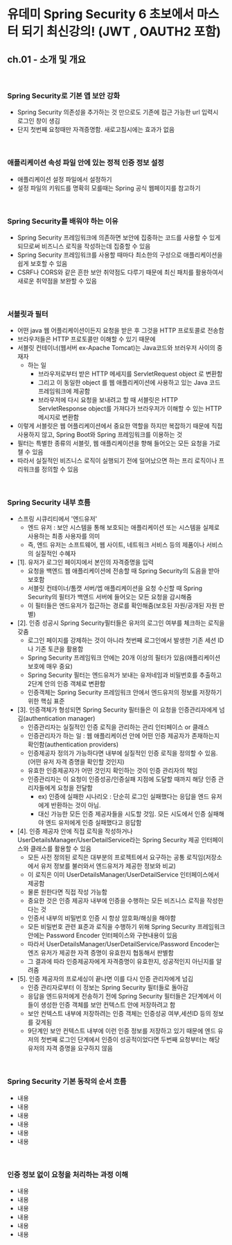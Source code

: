 # 유데미 Spring Security 6 초보에서 마스터 되기 최신강의! (JWT , OAUTH2 포함)
## ch.01 - 소개 및 개요

<br>

### Spring Security로 기본 앱 보안 강화
* Spring Security 의존성을 추가하는 것 만으로도 기존에 접근 가능한 url 입력시 로그인 창이 생김
* 단지 첫번째 요청때만 자격증명함. 새로고침시에는 효과가 없음

<br>

### 애플리케이션 속성 파일 안에 있는 정적 인증 정보 설정
* 애플리케이션 설정 파일에서 설정하기
* 설정 파일의 키워드를 명확히 모를때는 Spring 공식 웹페이지를 참고하기


<br>


### Spring Security를 배워야 하는 이유
* Spring Security 프레임워크에 의존하면 보안에 집중하는 코드를 사용할 수 있게 되므로써 비즈니스 로직을 작성하는데 집중할 수 있음
* Spring Security 프레임워크를 사용할 때마다 최소한의 구성으로 애플리케이션을 쉽게 보호할 수 있음
* CSRF나 CORS와 같은 흔한 보안 취약점도 다루기 때문에 최신 패치를 활용하여서 새로운 취약점을 보완할 수 있음

<br>


### 서블릿과 필터
* 어떤 java 웹 어플리케이션이든지 요청을 받은 후 그것을 HTTP 프로토콜로 전송함
* 브라우저들은 HTTP 프로토콜만 이해할 수 있기 때문에
* 서블릿 컨테이너(웹서버 ex-Apache Tomcat)는 Java코드와 브러우저 사이의 중재자
  * 하는 일
    * 브라우저로부터 받은 HTTP 메세지를 ServletRequest object 로 변환함
    * 그리고 이 동일한 object 를 웹 애플리케이션에 사용하고 있는 Java 코드 프레임워크에 제공함
    * 브라우저에 다시 요청을 보내려고 할 때 서블릿은 HTTP ServletResponse object를 가져다가 브라우저가 이해할 수 있는 HTTP 메시지로 변환함
* 이렇게 서블릿은 웹 어플리케이션에서 중요한 역할을 하지만 복잡하기 때문에 직접 사용하지 않고, Spring Boot와 Spring 프레임워크를 이용하는 것
* 필터는 특별한 종류의 서블릿, 웹 애플리케이션을 향해 들어오는 모든 요청을 가로챌 수 있음
* 따라서 실질적인 비즈니스 로직이 실행되기 전에 일어났으면 하는 프리 로직이나 프리워크를 정의할 수 있음

<br>


### Spring Security 내부 흐름
* 스프링 시큐리티에서 '엔드유저'
  * 엔드 유저 : 보안 시스템을 통해 보호되는 애플리케이션 또는 시스템을 실제로 사용하는 최종 사용자를 의미
  * 즉, 엔드 유저는 소프트웨어, 웹 사이트, 네트워크 서비스 등의 제품이나 서비스의 실질적인 수혜자
* [1]. 유저가 로그인 페이지에서 본인의 자격증명을 입력
  * 요청을 백엔드 웹 애플리케이션에 전송할 때 Spring Security의 도음을 받아 보호함
  * 서블릿 컨테이너/톰캣 서버/엡 애플리케이션을 요청 수신할 때 Spring Security의 필터가 백엔드 서버에 들어오는 모든 요청을 감시해줌
  * 이 필터들은 엔드유저가 접근하는 경로를 확인해줌(보호된 자원/공개된 자원 판별)
* [2]. 인증 성공시 Spring Security필터들은 유저의 로그인 여부를 체크하는 로직을 갖춤
  * 로그인 페이지를 강제하는 것이 아니라 첫번째 로그인에서 발생한 기존 세션 ID나 기존 토큰을 활용함
  * Spring Security 프레임워크 안에는 20개 이상의 필터가 있음(애플리케이션 보호에 매우 중요)
  * Spring Security 필터는 엔드유저가 보내는 유저네임과 비밀번호를 추출하고 2단계 안의 인증 객체로 변환함
  * 인증객체는 Spring Security 프레임워크 안에서 엔드유저의 정보를 저장하기 위한 핵심 표준
* [3]. 인증객체가 형성되면 Spring Security 필터들은 이 요청을 인증관리자에게 넘김(authentication manager)
  * 인증관리자는 실질적인 인증 로직을 관리하는 관리 인터페이스 or 클래스
  * 인증관리자가 하는 일 : 웹 애플리케이션 안에 어떤 인증 제공자가 존재하는지 확인함(authentication providers)
  * 인증제공자 정의가 가능하다면 내부에 실질적인 인증 로직을 정의할 수 있음. (어떤 유저 자격 증명을 확인할 것인지)
  * 유효한 인증제공자가 어떤 것인지 확인하는 것이 인증 관리자의 책임
  * 인증관리자는 이 요청이 인증성공/인증실패 지점에 도달할 때까지 해당 인증 관리자들에게 요청을 전달함
    * ex) 인증에 실패한 시나리오 : 단순히 로그인 실패했다는 응답을 엔드 유저에게 반환하는 것이 아님.
    * 대신 가능한 모든 인증 제공자들을 시도할 것임. 모든 시도에서 인증 실패해야 엔드 유저에게 인증 실패했다고 응답함
* [4]. 인증 제공자 안에 직접 로직을 작성하거나 UserDetailsManager/UserDetailService라는 Spring Security 제공 인터페이스와 클래스를 활용할 수 있음
  * 모든 사전 정의된 로직은 대부분의 프로젝트에서 요구하는 공통 로직임(저장소에서 유저 정보를 불러와서 엔드유저가 제공한 정보와 비교)
  * 이 로직은 이미 UserDetailsManager/UserDetailService 인터페이스에서 제공함
  * 물론 원한다면 직접 작성 가능함
  * 중요한 것은 인증 제공자 내부에 인증을 수행하는 모든 비즈니스 로직을 작성한다는 것
  * 인증서 내부의 비밀번호 인증 시 항상 암호화/해싱을 해야함
  * 모든 비밀번호 관련 표준과 로직을 수행하기 위해 Spring Security 프레임워크 안에는 Password Encoder 인터페이스와 구현내용이 있음
  * 따라서 UserDetailsManager/UserDetailService/Password Encoder는 엔즈 유저가 제공한 자격 증명이 유효한지 협동해서 판별함
  * 그 결과에 따라 인증제공자에게 자격증명이 유효한지, 성공적인지 아닌지를 알려줌
* [5]. 인증 제공자의 프로세싱이 끝나면 이를 다시 인증 관리자에게 넘김
  * 인증 관리자로부터 이 정보는 Spring Security 필터들로 돌아감
  * 응답을 엔드유저에게 전송하기 전에 Spring Security 필터들은 2단계에서 이들이 생성한 인증 객체를 보안 컨텍스트 안에 저장하려고 함
  * 보안 컨텍스트 내부에 저장하려는 인증 객체는 인증성공 여부,세션ID 등의 정보를 갖게됨
  * 9단계인 보안 컨텍스트 내부에 이런 인증 정보를 저장하고 있기 때문에 엔드 유저의 첫번째 로그인 단계에서 인증이 성공적이었다면 두번째 요청부터는 해당 유저의 자격 증명을 요구하지 않음

<br>


### Spring Security 기본 동작의 순서 흐름
* 내용
* 내용
* 내용
* 내용
* 내용
* 내용

<br>


### 인증 정보 없이 요청을 처리하는 과정 이해
* 내용
* 내용
* 내용
* 내용
* 내용
* 내용

<br>















